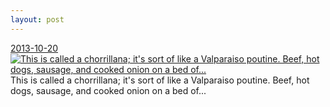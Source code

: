 ```yaml
---
layout: post
---
```


<p>
  <time><a href="/119">2013-10-20</a></time>
  <a href="/119"><img src="{{ site.assets_url }}/119-640.jpg" srcset="{{ site.assets_url }}/119-1280.jpg 1280w, {{ site.assets_url }}/119-960.jpg 960w, {{ site.assets_url }}/119-640.jpg 640w, {{ site.assets_url }}/119-320.jpg 320w" sizes="(min-width: 700px) 50vw, calc(100vw - 2rem)" alt="This is called a chorrillana; it&#x27;s sort of like a Valparaiso poutine. Beef, hot dogs, sausage, and cooked onion on a bed of..." /></a>
  <span>This is called a chorrillana; it&#x27;s sort of like a Valparaiso poutine. Beef, hot dogs, sausage, and cooked onion on a bed of...</span>
</p>
